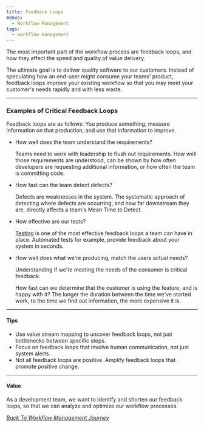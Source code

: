 ```yaml
---
title: Feedback Loops
menus:
  - Workflow Management
tags:
  - workflow management
---
```


The most important part of the workflow process are feedback loops, and how they affect
the speed and quality of value delivery.

The ultimate goal is to deliver quality software to our customers. Instead of speculating
how an end-user might consume your teams' product, feedback loops improve your existing
workflow so that you may meet your customer's needs rapidly and with less waste.

---

### Examples of Critical Feedback Loops

Feedback loops are as follows:
You produce something, measure information on that production, and use that information to improve.

- How well does the team understand the requirements?

  Teams need to work with leadership to flush out requirements. How well those requirements
  are understood, can be shown by how often developers are requesting additional information, or how often
  the team is committing code.

- How fast can the team detect defects?

  Defects are weaknesses in the system. The systematic approach of detecting
  where defects are occurring, and how far downstream they are, directly affects
  a team's Mean Time to Detect.

- How effective are our tests?

  [Testing](../testing-process/index.html) is one of the most effective feedback loops a team can have in place.
  Automated tests for example, provide feedback about your system in seconds.

- How well does what we're producing, match the users actual needs?

  Understanding if we're meeting the needs of the consumer is critical feedback.

  How fast can we determine that the customer is using the feature, and is happy with it?
  The longer the duration between the time we've started work, to the time we find out
  information, the more expensive it is.

---

#### Tips

- Use value stream mapping to uncover feedback loops, not just bottlenecks between specific steps.
- Focus on feedback loops that involve human communication, not just system alerts.
- Not all feedback loops are positive. Amplify feedback loops that promote positive change.

---

#### Value

As a development team, we want to identify and shorten our feedback loops, so that we
can analyze and optimize our workflow processes.

_[Back To Workflow Management Journey](./workflow-process.html)_
